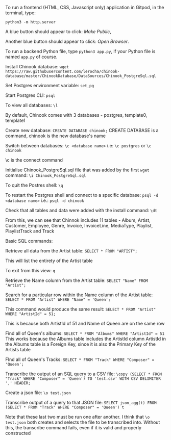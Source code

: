 

To run a frontend (HTML, CSS, Javascript only) application in Gitpod, in the terminal, type:

`python3 -m http.server`

A blue button should appear to click: _Make Public_,

Another blue button should appear to click: _Open Browser_.

To run a backend Python file, type `python3 app.py`, if your Python file is named `app.py` of course.


Install Chinook database:
`wget https://raw.githubusercontent.com/lerocha/chinook-database/master/ChinookDatabase/DataSources/Chinook_PostgreSql.sql`

Set Postgres environment variable:
`set_pg`

Start Postgres CLI:
`psql`

To view all databases:
`\l`

By default, Chinook comes with 3 databases - postgres, template0, template1

Create new database:
`CREATE DATABASE chinook;`
CREATE DATABASE is a command, chinook is the new database's name


Switch between databases:
`\c <database name>`
i.e:
`\c postgres` or `\c chinook`

\c is the connect command

Initialise Chinook_PostgreSql.sql file that was added by the first `wget` command:
`\i Chinook_PostgreSql.sql`

To quit the Postres shell:
`\q`

To restart the Postgres shell and connect to a specific database:
`psql -d <database name>`
i.e.:
`psql -d chinook`

Check that all tables and data were added with the install command:
`\dt`

From this, we can see that Chinnok includes 11 tables - Album, Artist, Customer, Employee, Genre, Invoice, InvoiceLine, MediaType, Playlist, PlaylistTrack and Track

Basic SQL commands:

Retrieve all data from the Artist table:
`SELECT * FROM "ARTIST";`

This will list the entirety of the Artist table

To exit from this view:
`q` 

Retrieve the Name column from the Artist table:
`SELECT "Name" FROM "Artist";`

Search for a particular row within the Name column of the Artist table:
`SELECT * FROM "Artist" WHERE "Name" = 'Queen';`

This command would produce the same result:
`SELECT * FROM "Artist" WHERE "ArtistId" = 51;`

This is because both ArtistId of 51 and Name of Queen are on the same row

Find all of Queen's albums:
`SELECT * FROM "Albums" WHERE "ArtistId" = 51`
This works because the Albums table includes the ArtistId column
ArtistId in the Albums table is a Foreign Key, since it is also the Primary Key of the Artists table

FInd all of Queen's Tracks:
`SELECT * FROM "Track" WHERE "Composer" = 'Queen';`

Transcribe the output of an SQL query to a CSV file:
`\copy (SELECT * FROM "Track" WHERE "Composer" = 'Queen') TO 'test.csv' WITH CSV DELIMITER ',' HEADER;`

Create a json file:
`\o test.json`

Transcribe output of a query to that JSON file:
`SELECT json_agg(t) FROM (SELECT * FROM "Track" WHERE "Composer" = 'Queen') t`

Note that these last two must be run one after another. I think that `\o test.json` both creates and selects the file to be transcribed into. 
Without this, the transcribe command fails, even if it is valid and properly constructed

